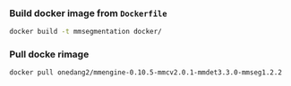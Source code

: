 
### Build docker image from `Dockerfile`
```sh
docker build -t mmsegmentation docker/
```

### Pull docke rimage
```sh
docker pull onedang2/mmengine-0.10.5-mmcv2.0.1-mmdet3.3.0-mmseg1.2.2
```